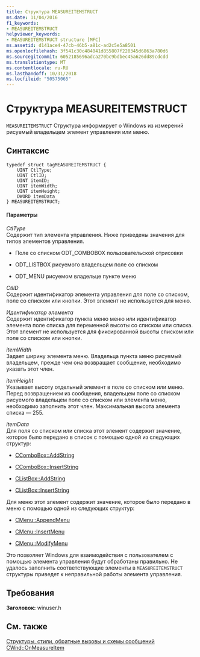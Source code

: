 ```yaml
---
title: Структура MEASUREITEMSTRUCT
ms.date: 11/04/2016
f1_keywords:
- MEASUREITEMSTRUCT
helpviewer_keywords:
- MEASUREITEMSTRUCT structure [MFC]
ms.assetid: d141ace4-47cb-46b5-a81c-ad2c5e5a8501
ms.openlocfilehash: 3f541c30c484041d855807f220345d6863a780d6
ms.sourcegitcommit: 6052185696adca270bc9bdbec45a626dd89cdcdd
ms.translationtype: MT
ms.contentlocale: ru-RU
ms.lasthandoff: 10/31/2018
ms.locfileid: "50575065"
---
```

# <a name="measureitemstruct-structure"></a>Структура MEASUREITEMSTRUCT

`MEASUREITEMSTRUCT` Структура информирует о Windows из измерений рисуемый владельцем элемент управления или меню.

## <a name="syntax"></a>Синтаксис

```
typedef struct tagMEASUREITEMSTRUCT {
    UINT CtlType;
    UINT CtlID;
    UINT itemID;
    UINT itemWidth;
    UINT itemHeight;
    DWORD itemData
} MEASUREITEMSTRUCT;
```

#### <a name="parameters"></a>Параметры

*CtlType*<br/>
Содержит тип элемента управления. Ниже приведены значения для типов элементов управления.

- Поле со списком ODT_COMBOBOX пользовательской отрисовки

- ODT_LISTBOX рисуемого владельцем поле со списком

- ODT_MENU рисуемом владельце пункте меню

*CtlID*<br/>
Содержит идентификатор элемента управления для поле со списком, поле со списком или кнопки. Этот элемент не используется для меню.

*Идентификатор элемента*<br/>
Содержит идентификатор пункта меню меню или идентификатор элемента поле списка для переменной высоты со списком или списка. Этот элемент не используется для фиксированной высоты списком или поле со списком или кнопки.

*itemWidth*<br/>
Задает ширину элемента меню. Владельца пункта меню рисуемый владельцем, прежде чем она возвращает сообщение, необходимо указать этот член.

*itemHeight*<br/>
Указывает высоту отдельный элемент в поле со списком или меню. Перед возвращением из сообщения, владельцем поле со списком рисуемого владельцем поле со списком или элемента меню, необходимо заполнить этот член. Максимальная высота элемента списка — 255.

*itemData*<br/>
Для поля со списком или списка этот элемент содержит значение, которое было передано в список с помощью одной из следующих структур:

- [CComboBox::AddString](../../mfc/reference/ccombobox-class.md#addstring)

- [CComboBox::InsertString](../../mfc/reference/ccombobox-class.md#insertstring)

- [CListBox::AddString](../../mfc/reference/clistbox-class.md#addstring)

- [CListBox::InsertString](../../mfc/reference/clistbox-class.md#insertstring)

Для меню этот элемент содержит значение, которое было передано в меню с помощью одной из следующих структур:

- [CMenu::AppendMenu](../../mfc/reference/cmenu-class.md#appendmenu)

- [CMenu::InsertMenu](../../mfc/reference/cmenu-class.md#insertmenu)

- [CMenu::ModifyMenu](../../mfc/reference/cmenu-class.md#modifymenu)

Это позволяет Windows для взаимодействия с пользователем с помощью элемента управления будут обработаны правильно. Не удалось заполнить соответствующие элементы в `MEASUREITEMSTRUCT` структуры приведет к неправильной работы элемента управления.

## <a name="requirements"></a>Требования

**Заголовок:** winuser.h

## <a name="see-also"></a>См. также

[Структуры, стили, обратные вызовы и схемы сообщений](../../mfc/reference/structures-styles-callbacks-and-message-maps.md)<br/>
[CWnd::OnMeasureItem](../../mfc/reference/cwnd-class.md#onmeasureitem)

